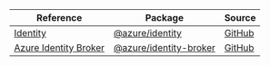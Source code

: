 | Reference | Package | Source |
|---|---|---|
|[Identity](identity-readme.md)|[@azure/identity](https://www.npmjs.com/package/@azure/identity)|[GitHub](https://github.com/Azure/azure-sdk-for-js/blob/main/sdk/identity/identity)|
|[Azure Identity Broker](identity-broker-readme.md)|[@azure/identity-broker](https://www.npmjs.com/package/@azure/identity-broker)|[GitHub](https://github.com/Azure/azure-sdk-for-js/blob/main/sdk/identity/identity-broker)|

